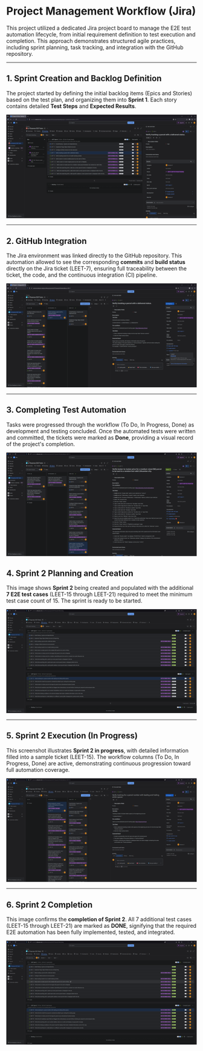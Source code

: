 # Project Management Workflow (Jira)

This project utilized a dedicated Jira project board to manage the E2E test automation lifecycle, from initial requirement definition to test execution and completion. This approach demonstrates structured agile practices, including sprint planning, task tracking, and integration with the GitHub repository.

---

## 1. Sprint Creation and Backlog Definition

The project started by defining the initial backlog items (Epics and Stories) based on the test plan, and organizing them into **Sprint 1**. Each story contains detailed **Test Steps** and **Expected Results**.

![01_Sprint creation](/images/01_Sprint%20creation.png)

---

## 2. GitHub Integration

The Jira environment was linked directly to the GitHub repository. This automation allowed to see the corresponding **commits** and **build status** directly on the Jira ticket (LEET-7), ensuring full traceability between the ticket, the code, and the continuous integration (CI) pipeline.

![02_Jira and Github link implementation](/images/02_Jira%20and%20Github%20link%20implementation.png)

---

## 3. Completing Test Automation

Tasks were progressed through the workflow (To Do, In Progress, Done) as development and testing concluded. Once the automated tests were written and committed, the tickets were marked as **Done**, providing a visual record of the project's completion.

![03_Complete'ing test automation](/images/03_Complete'ing%20test%20automation.png)

## 4. Sprint 2 Planning and Creation

This image shows **Sprint 2** being created and populated with the additional **7 E2E test cases** (LEET-15 through LEET-21) required to meet the minimum test case count of 15. The sprint is ready to be started.

![04_second sprint created for additional 7 test cases.png](/images/04_second%20sprint%20created%20for%20additional%207%20test%20cases.png)

---

## 5. Sprint 2 Execution (In Progress)

This screenshot illustrates **Sprint 2 in progress**, with detailed information filled into a sample ticket (LEET-15). The workflow columns (To Do, In Progress, Done) are active, demonstrating continuous progression toward full automation coverage.

![05_second sprint test cases are filled with detailed information and in progress.png](/images/05_second%20sprint%20test%20cases%20are%20filled%20with%20detailed%20information%20and%20in%20progress.png)

---

## 6. Sprint 2 Completion

This image confirms the **completion of Sprint 2**. All 7 additional test cases (LEET-15 through LEET-21) are marked as **DONE**, signifying that the required E2E automation has been fully implemented, tested, and integrated.

![06_Sprint 2 finished with automating the additional added 7 E2E cases.png](/images/06_Sprint%202%20finished%20with%20automating%20the%20additional%20added%207%20E2E%20cases.png)